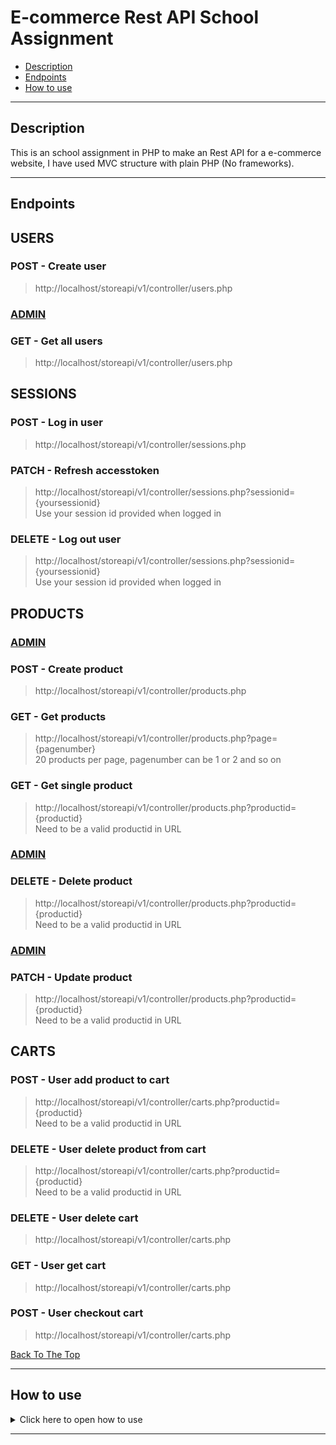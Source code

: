 # E-commerce Rest API School Assignment

- [Description](#description)
- [Endpoints](#endpoints)
- [How to use](#how-to-use)

---

## Description

This is an school assignment in PHP to make an Rest API for a e-commerce website, I have used MVC structure with plain PHP (No frameworks).

---

## Endpoints


## USERS
### POST - Create user
>http://localhost/storeapi/v1/controller/users.php 
### <ins>ADMIN<ins>
### GET - Get all users
>http://localhost/storeapi/v1/controller/users.php

## SESSIONS
### POST - Log in user
>http://localhost/storeapi/v1/controller/sessions.php
### PATCH - Refresh accesstoken
>http://localhost/storeapi/v1/controller/sessions.php?sessionid={yoursessionid}</br>
Use your session id provided when logged in
### DELETE - Log out user
>http://localhost/storeapi/v1/controller/sessions.php?sessionid={yoursessionid}</br>
Use your session id provided when logged in
## PRODUCTS
### <u>ADMIN</u> 
### POST - Create product
>http://localhost/storeapi/v1/controller/products.php
### GET - Get products
>http://localhost/storeapi/v1/controller/products.php?page={pagenumber}</br>
20 products per page, pagenumber can be 1 or 2 and so on
### GET - Get single product
>http://localhost/storeapi/v1/controller/products.php?productid={productid}</br>
Need to be a valid productid in URL
### <u>ADMIN</u>  
### DELETE - Delete product 
>http://localhost/storeapi/v1/controller/products.php?productid={productid}</br>
Need to be a valid productid in URL
### <u>ADMIN</u>  
### PATCH - Update product
>http://localhost/storeapi/v1/controller/products.php?productid={productid}</br>
Need to be a valid productid in URL
## CARTS
### POST - User add product to cart
>http://localhost/storeapi/v1/controller/carts.php?productid={productid}</br>
Need to be a valid productid in URL
### DELETE - User delete product from cart
>http://localhost/storeapi/v1/controller/carts.php?productid={productid}</br>
Need to be a valid productid in URL
### DELETE - User delete cart 
>http://localhost/storeapi/v1/controller/carts.php
### GET - User get cart 
>http://localhost/storeapi/v1/controller/carts.php
### POST - User checkout cart
>http://localhost/storeapi/v1/controller/carts.php


[Back To The Top](#Endpoints)


---


## How to use

<details>
<summary>Click here to open how to use</summary>

> You need these programs for the API to work
- Xampp or Mamp - Local database connecion
- Visual Studio Code or other code editor - To open or edit the code
- Postman - To send requests

> Download and use the API
- Step 1 - Clone this repository
- Step 2 - Start Xampp or Mamp and open phpMyAdmin
- Step 3 - Use the SQL script included in the project to create database with the name storedb
- Step 4 - Open Postman and start making requests!

> How to make request in Postman
## USERS
### Create user (POST)
You need to have Content-Type: application/json in header
```html
    {
    "username" : "olle1",
    "fullname" : "Olle Nilsson",
    "password" : "123",
    "email" : "olle.nilsson@medieinstitutet.se"
    }
```
Use endpoint provided
[Create user endpoint](#POST---Create-user)

### Get all users (GET)
You need to have Content-Type: application/json in header<br/>
You need to be logged in and user need to have role = admin in database<br/>
Use the accesstoken provided in header: Authorization = accesstoken
```html
    {
    "username" : "olle1",
    "fullname" : "Olle Nilsson",
    "password" : "123",
    "email" : "olle.nilsson@medieinstitutet.se"
    }
```
Use endpoint provided
[Get all users endpoint](#GET---Get-all-users)

## SESSIONS
### Log in user (POST)
You need to have Content-Type: application/json in header
```html
    {
    "username" : "olle1",
    "password" : "123"
    }
```
Use endpoint provided
[Log in endpoint](#POST---Log-in-user)

### Refresh accesstoken (PATCH)
You need to have Content-Type: application/json in header<br/>
Use the accesstoken provided in header: Authorization = accesstoken
```html
    {
    "refresh_token" : "refresh token provided when logged in"
    }
```
Use endpoint provided
[Refresh token endpoint](#PATCH---Refresh-accesstoken)

### Log out user (DELETE)
Use the accesstoken provided in header: Authorization = accesstoken<br/>
No input needed
Use endpoint provided
[Log out user endpoint](#DELETE---Log-out-user)

## PRODUCTS
### Create product (POST)
You need to have Content-Type: application/json in header<br/>
You need to be logged in and user need to have role = admin in database<br/>
Use the accesstoken provided in header: Authorization = accesstoken
```html
    {
    "title" : "New product",
    "description" : "Description",
    "imgUrl" : "product.jpg",
    "price" : 170,
    "quantity" : 22
    }
```
Use endpoint provided
[Create product endpoint](#POST---Create-product)
### Get products (GET)
Use endpoint provided
[Get all products endpoint](#GET---Get-products)
### Get single product (GET)
Use endpoint provided
[Get single product endpoint](#GET---Get-single-product)
### Delete single product (DELETE)
You need to be logged in and user need to have role = admin in database<br/>
Use the accesstoken provided in header: Authorization = accesstoken<br/>
Use endpoint provided
[Delete product endpoint](#DELETE---Delete-product)
### Update product (PATCH)
You need to have Content-Type: application/json in header<br/>
You need to be logged in and user need to have role = admin in database<br/>
Use the accesstoken provided in header: Authorization = accesstoken<br/>
You can update all fields or just one field
```html
    {
    "title" : "New product",
    "description" : "New description",
    "imgUrl" : "New img url",
    "price" : 12,
    "quantity" : 22
    }
```
Use endpoint provided
[Update product endpoint](#PATCH---Update-product)

## CARTS
### User add product to cart (POST)
You need to have Content-Type: application/json in header<br/>
You need to be logged in, Use the accesstoken provided in header: Authorization = accesstoken</br>
Use endpoint provided : 
[Add to cart endpoint](#POST---User-add-product-to-cart)

### User delete product from cart (DELETE)
You need to have Content-Type: application/json in header<br/>
You need to be logged in, Use the accesstoken provided in header: Authorization = accesstoken</br>
Use endpoint provided : 
[Delete from cart endpoint](#DELETE---User-delete-product-from-cart)

### User delete cart (DELETE)
You need to have Content-Type: application/json in header<br/>
You need to be logged in, Use the accesstoken provided in header: Authorization = accesstoken</br>
Use endpoint provided : 
[Delete cart endpoint](#DELETE---User-delete-cart)

### User get cart (GET)
You need to have Content-Type: application/json in header<br/>
You need to be logged in, Use the accesstoken provided in header: Authorization = accesstoken</br>
Use endpoint provided : 
[Get cart endpoint](#GET---User-get-cart)

### User checkout cart (POST)
You need to have Content-Type: application/json in header<br/>
You need to be logged in, Use the accesstoken provided in header: Authorization = accesstoken</br>
Use endpoint provided : 
[Checkout cart endpoint](#POST---User-checkout-cart)



[Back To The Top](#How-to-use)


</details>

---

